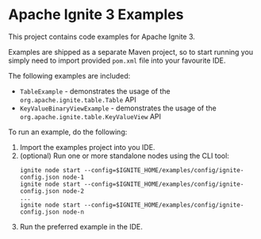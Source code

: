 # Apache Ignite 3 Examples

This project contains code examples for Apache Ignite 3.

Examples are shipped as a separate Maven project, so to start running you simply need
to import provided `pom.xml` file into your favourite IDE.

The following examples are included:
* `TableExample` - demonstrates the usage of the `org.apache.ignite.table.Table` API
* `KeyValueBinaryViewExample` - demonstrates the usage of the `org.apache.ignite.table.KeyValueView` API

To run an example, do the following:
1. Import the examples project into you IDE.
2. (optional) Run one or more standalone nodes using the CLI tool:
   ```
   ignite node start --config=$IGNITE_HOME/examples/config/ignite-config.json node-1
   ignite node start --config=$IGNITE_HOME/examples/config/ignite-config.json node-2
   ...
   ignite node start --config=$IGNITE_HOME/examples/config/ignite-config.json node-n
   ```
3. Run the preferred example in the IDE.
